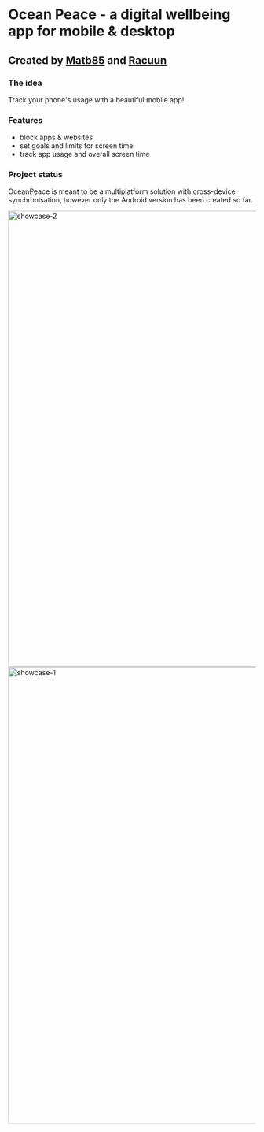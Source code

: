 # Ocean Peace - a digital wellbeing app for mobile & desktop

## Created by [Matb85](https://github.com/Matb85) and [Racuun](https://github.com/Racuun)

### The idea

Track your phone's usage with a beautiful mobile app!

### Features

- block apps & websites
- set goals and limits for screen time
- track app usage and overall screen time

### Project status

OceanPeace is meant to be a multiplatform solution with cross-device synchronisation, however only the Android version has been created so far.

<img width="1146" height="927" alt="showcase-2" src="https://github.com/user-attachments/assets/c1c14ffa-fb8c-458b-8b98-0c493a55ec8c" />
<img width="1146" height="927" alt="showcase-1" src="https://github.com/user-attachments/assets/ea78e149-a4f1-472f-bd29-bcf985f3816c" />
